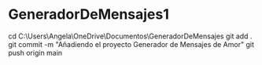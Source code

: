 # GeneradorDeMensajes1
cd C:\Users\Angela\OneDrive\Documentos\GeneradorDeMensajes
git add .
git commit -m "Añadiendo el proyecto Generador de Mensajes de Amor"
git push origin main

